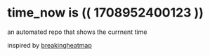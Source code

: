 # time_now is (( 1708952400123 ))

an automated repo that shows the currnent time

inspired by [breakingheatmap](https://github.com/breakingheatmap/breakingheatmap)